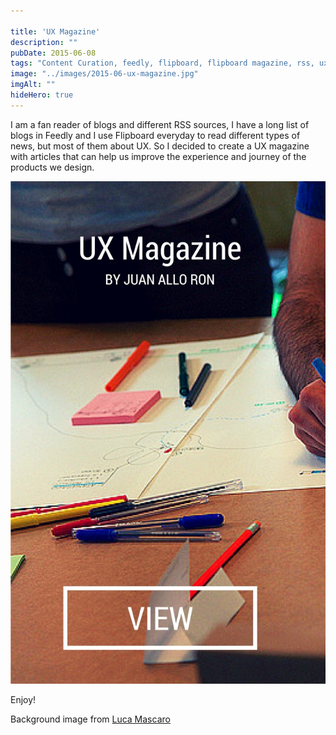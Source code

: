 ```yaml
---

title: 'UX Magazine'
description: ""
pubDate: 2015-06-08
tags: "Content Curation, feedly, flipboard, flipboard magazine, rss, ux magazine"
image: "../images/2015-06-ux-magazine.jpg"
imgAlt: ""
hideHero: true
---
```

I am a fan reader of blogs and different RSS sources, I have a long list of blogs in Feedly and I use Flipboard everyday to read different types of news, but most of them about UX. So I decided to create a UX magazine with articles that can help us improve the experience and journey of the products we design.

[![UX MAgazine](../images/2015-06-ux-magazine.jpg)](http://flip.it/I73i2)

Enjoy!

Background image from [Luca Mascaro](https://flic.kr/p/ekF1jJ)
